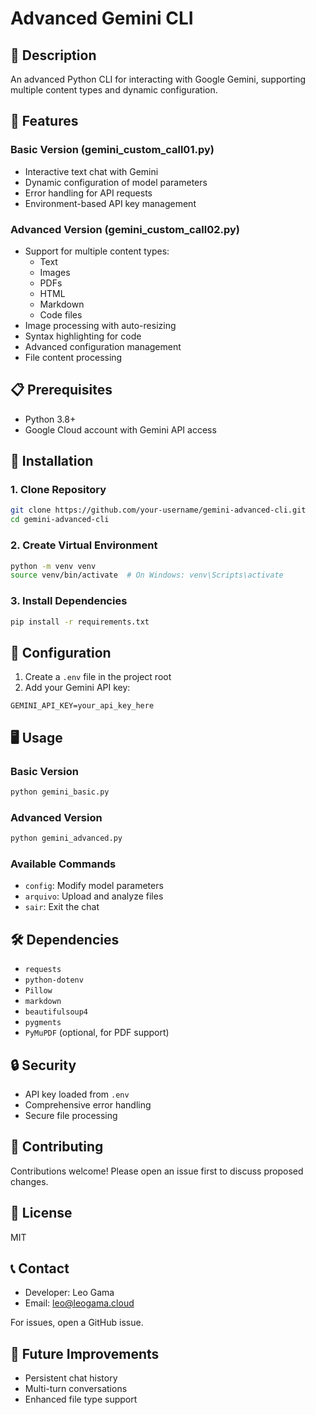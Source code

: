 # Advanced Gemini CLI

## 📝 Description
An advanced Python CLI for interacting with Google Gemini, supporting multiple content types and dynamic configuration.

## 🚀 Features

### Basic Version (gemini_custom_call01.py)
- Interactive text chat with Gemini
- Dynamic configuration of model parameters
- Error handling for API requests
- Environment-based API key management

### Advanced Version (gemini_custom_call02.py)
- Support for multiple content types:
  - Text
  - Images
  - PDFs
  - HTML
  - Markdown
  - Code files
- Image processing with auto-resizing
- Syntax highlighting for code
- Advanced configuration management
- File content processing

## 📋 Prerequisites
- Python 3.8+
- Google Cloud account with Gemini API access

## 🔧 Installation

### 1. Clone Repository
```bash
git clone https://github.com/your-username/gemini-advanced-cli.git
cd gemini-advanced-cli
```

### 2. Create Virtual Environment
```bash
python -m venv venv
source venv/bin/activate  # On Windows: venv\Scripts\activate
```

### 3. Install Dependencies
```bash
pip install -r requirements.txt
```

## 🔑 Configuration
1. Create a `.env` file in the project root
2. Add your Gemini API key:
```
GEMINI_API_KEY=your_api_key_here
```

## 🖥️ Usage

### Basic Version
```bash
python gemini_basic.py
```

### Advanced Version
```bash
python gemini_advanced.py
```

### Available Commands
- `config`: Modify model parameters
- `arquivo`: Upload and analyze files
- `sair`: Exit the chat

## 🛠️ Dependencies
- `requests`
- `python-dotenv`
- `Pillow`
- `markdown`
- `beautifulsoup4`
- `pygments`
- `PyMuPDF` (optional, for PDF support)

## 🔒 Security
- API key loaded from `.env`
- Comprehensive error handling
- Secure file processing

## 🤝 Contributing
Contributions welcome! Please open an issue first to discuss proposed changes.

## 📜 License
MIT

## 📞 Contact
- Developer: Leo Gama
- Email: leo@leogama.cloud
  
For issues, open a GitHub issue.

## 🔮 Future Improvements
- Persistent chat history
- Multi-turn conversations
- Enhanced file type support
